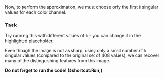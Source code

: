 Now, to perform the approximation, we must choose only the first `k` singular values 
for each color channel.

### Task
Try running this with different values of `k` - you can change it in the highlighted placeholder.

Even though the image is not as sharp, using only a small number of `k` singular values 
(compared to the original set of 408 values), we can recover many of the distinguishing 
features from this image.



**Do not forget to run the code! (&shortcut:Run;)**
